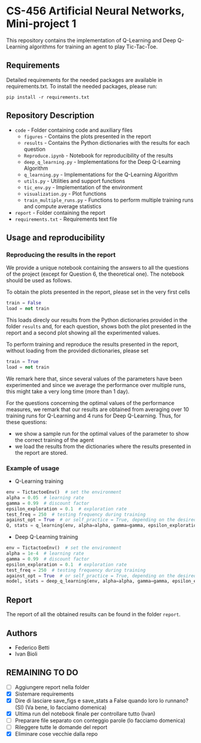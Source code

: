# CS-456 Artificial Neural Networks, Mini-project 1
This repository contains the implementation of Q-Learning and Deep Q-Learning algorithms for training an agent to play Tic-Tac-Toe.

## Requirements
Detailed requirements for the needed packages are available in requirements.txt. To install the needed packages, please run:
```
pip install -r requirements.txt
```

## Repository Description
* `code` - Folder containing code and auxiliary files
  * `figures` - Contains the plots presented in the report
  * `results` - Contains the Python dictionaries with the results for each question
  *  `Reproduce.ipynb` - Notebook for reproducibility of the results
  *  `deep_q_learning.py` - Implementations for the Deep Q-Learning Algorithm
  *  `q_learning.py` - Implementations for the Q-Learning Algorithm
  *  `utils.py` - Utilities and support functions
  *  `tic_env.py` - Implementation of the environment
  *  `visualization.py` - Plot functions
  *  `train_multiple_runs.py` - Functions to perform multiple training runs and compute average statistics
* `report` - Folder containing the report
* `requirements.txt` - Requirements text file 

## Usage and reproducibility
### Reproducing the results in the report
We provide a unique notebook containing the answers to all the questions of the project (except for Question 6, the theoretical one). The notebook should be used as follows.

To obtain the plots presented in the report, please set in the very first cells
```python
train = False
load = not train
```
This loads direcly our results from the Python dictionaries provided in the folder `results` and, for each question, shows both the plot presented in the report and a second plot showing all the experimented values. 

To perform training and reproduce the results presented in the report, without loading from the provided dictionaries, please set
```python
train = True
load = not train
```
We remark here that, since several values of the parameters have been experimented and since we average the performance over multiple runs, this might take a very long time (more than 1 day).

For the questions concerning the optimal values of the performance measures, we remark that our results are obtained from averaging over 10 training runs for Q-Learning and 4 runs for Deep Q-Learning. Thus, for these questions:
  -  we show a sample run for the optimal values of the parameter to show the correct training of the agent
  - we load the results from the dictionaries where the results presented in the report are stored.

### Example of usage
- Q-Learning training
```python
env = TictactoeEnv()  # set the environment
alpha = 0.05  # learning rate
gamma = 0.99  # discount factor
epsilon_exploration = 0.1  # exploration rate
test_freq = 250  # testing frequency during training
against_opt = True  # or self_practice = True, depending on the desired training method (note that one of the two must be set, otherwise ValueError is raised)
Q, stats = q_learning(env, alpha=alpha, gamma=gamma, epsilon_exploration=epsilon_exploration, test_freq=test_freq, against_opt=against_opt)  # return Q-values and training stats
```

- Deep Q-Learning training
```python
env = TictactoeEnv()  # set the environment
alpha = 1e-4  # learning rate
gamma = 0.99  # discount factor
epsilon_exploration = 0.1  # exploration rate
test_freq = 250  # testing frequency during training
against_opt = True  # or self_practice = True, depending on the desired training method (note that one of the two must be set, otherwise ValueError is raised)
model, stats = deep_q_learning(env, alpha=alpha, gamma=gamma, epsilon_exploration=epsilon_exploration, test_freq=test_freq, against_opt=against_opt)  # return model network and training stats
```

## Report
The report of all the obtained results can be found in the folder `report`.

## Authors
- Federico Betti
- Ivan Bioli

## REMAINING TO DO
- [ ] Aggiungere report nella folder
- [x] Sistemare requirements
- [x] Dire di lasciare save_figs e save_stats a False quando loro lo runnano? (SI) (Va bene, lo facciamo domenica)
- [x] Ultima run del notebook finale per controllare tutto (Ivan)
- [ ] Preparare file separato con conteggio parole (lo facciamo domenica)
- [ ] Rileggere tutte le domande del report
- [x] Eliminare cose vecchie dalla repo
